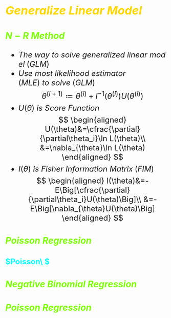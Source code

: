 <font size=5>

## <font color=Gold>$Generalize\ Linear\ Model$</font>

### <font color=Chartreuse>$N-R\ Method$</font>
- $The\ way\ to\ solve\ generalized\ linear\ model\;(GLM)$
- $Use\ most\ likelihood\ estimator\;(MLE)\ to\  solve\;(GLM)$
$$\theta^{(i+1)}\coloneqq\theta^{(i)}+I^{-1}(\theta^{(i)})U(\theta^{(i)})$$
- $U(\theta)\ is\ Score\ Function$
$$
\begin{aligned}
U(\theta)&=\cfrac{\partial}{\partial\theta_i}\ln L(\theta)\\
&=\nabla_{\theta}\ln L(\theta)
\end{aligned}
$$
- $I(\theta)\ is\ Fisher\ Information\ Matrix\;(FIM)$
$$
\begin{aligned}
I(\theta)&=-E\Big[\cfrac{\partial}{\partial\theta_i}U(\theta)\Big]\\
&=-E\Big[\nabla_{\theta}U(\theta)\Big]
\end{aligned}
$$
### <font color=Chartreuse>$Poisson\ Regression$</font>
#### <font color=Aqua>$Poisson\ $</font>  

### <font color=Chartreuse>$Negative\ Binomial\ Regression$</font>

### <font color=Chartreuse>$Poisson\ Regression$</font>